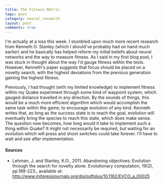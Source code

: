 ```yaml
---
title: The Fitness Metric
tags: post
category: neural_research
layout: post
comments: true
---
```



I'm actually at a loss this week. I stumbled upon much more recent research from Kenneth O. Stanley (which I should've probably had on hand much earlier) and he basically has helped reform my initial beliefs about neural networks and the way to measure fitness. As I said in my first blog post, I was stuck in thought about the way I'd gauge fitness within the tests. However, Kenneth's paper suggests that focus should be placed on a novelty search, with the highest deviations from the previous generation gaining the highest fitness.

Previously, I had thought (with my limited knowledge) to implement fitness within my Quake experiment through some kind of waypoint system, which gauged distance travelled in any direction. By the sounds of things, this would be a much more efficient algorithm which would accomplish the same task within the game; to encourage evolution of any kind. Kenneth writes that, as long as the success state is to reach the goal, evolution will eventually bring the species to reach this state, which does make sense. The question now becomes, how long would it take to implement such a thing within Quake? It might not necessarily be required, but waiting for an evolution which will press and shoot switches could take forever. I'll have to wait and see after implementation.

<h4>Sources</h4>
<ul class="sources">
  <li id="s1">Lehman, J. and Stanley, K.O., 2011. Abandoning objectives: Evolution through the search for novelty alone. Evolutionary computation, 19(2), pp.189-223., available at: <a href="http://www.mitpressjournals.org/doi/pdfplus/10.1162/EVCO_a_00025">http://www.mitpressjournals.org/doi/pdfplus/10.1162/EVCO_a_00025</a></li>
</ul>